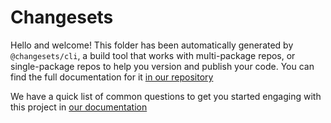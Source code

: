 # Changesets

Hello and welcome! This folder has been automatically generated by `@changesets/cli`, a build tool that works with multi-package
repos, or single-package repos to help you version and publish your code. You can find the full documentation for it
[in our repository](https://github.com/changesets/changesets)

We have a quick list of common questions to get you started engaging with this project in
[our documentation](https://github.com/changesets/changesets/blob/main/docs/common-questions.md)

